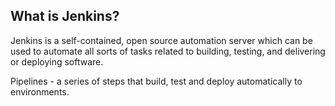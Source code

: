 ## What is Jenkins?[](https://www.jenkins.io/doc/#what-is-jenkins)

Jenkins is a self-contained, open source automation server which can be used to automate all sorts of tasks related to building, testing, and delivering or deploying software.

Pipelines - a series of steps that build, test and deploy automatically to environments.
